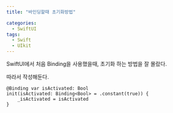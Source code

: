 ```yaml
---
title: "바인딩할때 초기화방법"

categories:
  - SwiftUI
tags:
  - Swift 
  - UIkit
---
```

SwiftUI에서 처음 Binding을 사용했을때, 초기화 하는 방법을 잘 몰랐다.  

따라서 작성해둔다.  

~~~
@Binding var isActivated: Bool
init(isActivated: Binding<Bool> = .constant(true)) {
    _isActivated = isActivated
}
~~~